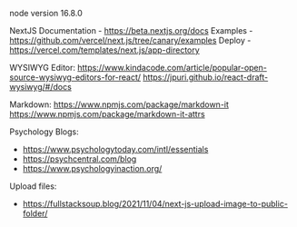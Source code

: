 node version 16.8.0NextJS     Documentation - https://beta.nextjs.org/docs    Examples - https://github.com/vercel/next.js/tree/canary/examples    Deploy - https://vercel.com/templates/next.js/app-directoryWYSIWYG Editor:    https://www.kindacode.com/article/popular-open-source-wysiwyg-editors-for-react/        https://jpuri.github.io/react-draft-wysiwyg/#/docsMarkdown:    https://www.npmjs.com/package/markdown-it        https://www.npmjs.com/package/markdown-it-attrsPsychology Blogs:- https://www.psychologytoday.com/intl/essentials- https://psychcentral.com/blog- https://www.psychologyinaction.org/Upload files:- https://fullstacksoup.blog/2021/11/04/next-js-upload-image-to-public-folder/